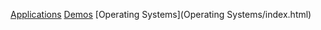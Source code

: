 [Applications](Applications/index.html)
[Demos](Demos/index.html)
[Operating Systems](Operating Systems/index.html)
